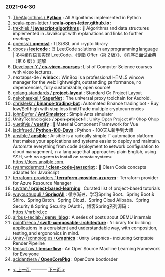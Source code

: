 ### 2021-04-30 
1. [
        TheAlgorithms /
**Python**](https://github.com/TheAlgorithms/Python) : All Algorithms implemented in Python
1. [
        scala-open-letter /
**scala-open-letter.github.io**](https://github.com/scala-open-letter/scala-open-letter.github.io) : 
1. [
        trekhleb /
**javascript-algorithms**](https://github.com/trekhleb/javascript-algorithms) : 📝 Algorithms and data structures implemented in JavaScript with explanations and links to further readings
1. [
        openssl /
**openssl**](https://github.com/openssl/openssl) : TLS/SSL and crypto library
1. [
        doocs /
**leetcode**](https://github.com/doocs/leetcode) : 😏 LeetCode solutions in any programming language | 多种编程语言实现 LeetCode、《剑指 Offer（第 2 版）》、《程序员面试金典（第 6 版）》题解
1. [
        Developer-Y /
**cs-video-courses**](https://github.com/Developer-Y/cs-video-courses) : List of Computer Science courses with video lectures.
1. [
        nextapps-de /
**winbox**](https://github.com/nextapps-de/winbox) : WinBox is a professional HTML5 window manager for the web: lightweight, outstanding performance, no dependencies, fully customizable, open source!
1. [
        golang-standards /
**project-layout**](https://github.com/golang-standards/project-layout) : Standard Go Project Layout
1. [
        nekohasekai /
**SagerNet**](https://github.com/nekohasekai/SagerNet) : The universal proxy toolchain for Android.
1. [
        chrisleekr /
**binance-trading-bot**](https://github.com/chrisleekr/binance-trading-bot) : Automated Binance trading bot - Buy low/Sell high with stop loss limit/Trade multiple cryptocurrencies
1. [
        johnBuffer /
**AntSimulator**](https://github.com/johnBuffer/AntSimulator) : Simple Ants simulator
1. [
        UnityTechnologies /
**open-project-1**](https://github.com/UnityTechnologies/open-project-1) : Unity Open Project #1: Chop Chop
1. [
        vuetifyjs /
**vuetify**](https://github.com/vuetifyjs/vuetify) : 🐉 Material Component Framework for Vue
1. [
        jackfrued /
**Python-100-Days**](https://github.com/jackfrued/Python-100-Days) : Python - 100天从新手到大师
1. [
        ansible /
**ansible**](https://github.com/ansible/ansible) : Ansible is a radically simple IT automation platform that makes your applications and systems easier to deploy and maintain. Automate everything from code deployment to network configuration to cloud management, in a language that approaches plain English, using SSH, with no agents to install on remote systems. https://docs.ansible.com.
1. [
        ryanmcdermott /
**clean-code-javascript**](https://github.com/ryanmcdermott/clean-code-javascript) : 🛁 Clean Code concepts adapted for JavaScript
1. [
        terraform-providers /
**terraform-provider-azurerm**](https://github.com/terraform-providers/terraform-provider-azurerm) : Terraform provider for Azure Resource Manager
1. [
        tuvtran /
**project-based-learning**](https://github.com/tuvtran/project-based-learning) : Curated list of project-based tutorials
1. [
        wuyouzhuguli /
**SpringAll**](https://github.com/wuyouzhuguli/SpringAll) : 循序渐进，学习Spring Boot、Spring Boot & Shiro、Spring Batch、Spring Cloud、Spring Cloud Alibaba、Spring Security & Spring Security OAuth2，博客Spring系列源码：https://mrbird.cc
1. [
        airbus-seclab /
**qemu_blog**](https://github.com/airbus-seclab/qemu_blog) : A series of posts about QEMU internals
1. [
        pointfreeco /
**swift-composable-architecture**](https://github.com/pointfreeco/swift-composable-architecture) : A library for building applications in a consistent and understandable way, with composition, testing, and ergonomics in mind.
1. [
        Unity-Technologies /
**Graphics**](https://github.com/Unity-Technologies/Graphics) : Unity Graphics - Including Scriptable Render Pipeline
1. [
        tensorflow /
**tensorflow**](https://github.com/tensorflow/tensorflow) : An Open Source Machine Learning Framework for Everyone
1. [
        acidanthera /
**OpenCorePkg**](https://github.com/acidanthera/OpenCorePkg) : OpenCore bootloader 

- [ < 上一页 ](https://github.com/able8/github-trending-daily-record/blob/master/2021-04-29.md) -------- [ 下一页 > ](https://github.com/able8/github-trending-daily-record/blob/master/2021-05-01.md)